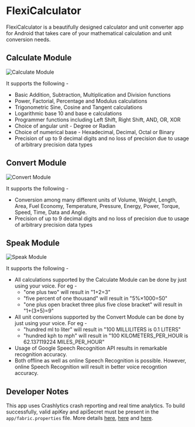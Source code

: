 # FlexiCalculator

FlexiCalculator is a beautifully designed calculator and unit converter app for Android that takes care of your
mathematical calculation and unit conversion needs.

## Calculate Module

![Calculate Module](misc/device_tab1_framed.png?raw=true)

It supports the following -

- Basic Addition, Subtraction, Multiplication and Division functions
- Power, Factorial, Percentage and Modulus calculations
- Trigonometric Sine, Cosine and Tangent calculations
- Logarithmic base 10 and base e calculations
- Programmer functions including Left Shift, Right Shift, AND, OR, XOR
- Choice of angular unit - Degree or Radian
- Choice of numerical base - Hexadecimal, Decimal, Octal or Binary
- Precision of up to 9 decimal digits and no loss of precision due to usage of arbitrary precision
data types

## Convert Module

![Convert Module](misc/device_tab2_framed.png?raw=true)

It supports the following -

- Conversion among many different units of Volume, Weight, Length, Area, Fuel Economy, Temperature, 
Pressure, Energy, Power, Torque, Speed, Time, Data and Angle.
- Precision of up to 9 decimal digits and no loss of precision due to usage of arbitrary precision
data types

## Speak Module

![Speak Module](misc/device_tab3_framed.png?raw=true)

It supports the following -

- All calculations supported by the Calculate Module can be done by just using your voice. For eg -
    - "one plus two" will result in "1+2=3"
    - "five percent of one thousand" will result in "5%×1000=50"
    - "one plus open bracket three plus five close bracket" will result in "1+(3+5)=9"
- All unit conversions supported by the Convert Module can be done by just using your voice. For eg -
    - "hundred ml to liter" will result in "100 MILLILITERS is 0.1 LITERS"
    - "hundred kph to mph" will result in "100 KILOMETERS_PER_HOUR is 62.137119224 MILES_PER_HOUR"
- Usage of Google Speech Recognition API results in remarkable recognition accuracy.
- Both offline as well as online Speech Recognition is possible. However, online Speech Recognition
will result in better voice recogntion accuracy.

## Developer Notes

This app uses Crashlytics crash reporting and real time analytics. To build successfully, valid
apiKey and apiSecret must be present in the `app/fabric.properties` file. More details
[here](https://docs.fabric.io/android/fabric/settings/api-keys.html),
[here](https://docs.fabric.io/android/fabric/settings/working-in-teams.html#android-projects) and
[here](https://docs.fabric.io/android/fabric/manage-your-settings/organization.html#managing-credentials).
